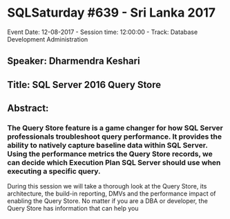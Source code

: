 # SQLSaturday #639 - Sri Lanka 2017
Event Date: 12-08-2017 - Session time: 12:00:00 - Track: Database Development  Administration
## Speaker: Dharmendra Keshari
## Title: SQL Server 2016 Query Store
## Abstract:
### The Query Store feature is a game changer for how SQL Server professionals troubleshoot query performance. It provides the ability to natively capture baseline data within SQL Server. Using the performance metrics the Query Store records, we can decide which Execution Plan SQL Server should use when executing a specific query.
During this session we will take a thorough look at the Query Store, its architecture, the build-in reporting, DMVs and the performance impact of enabling the Query Store. No matter if you are a DBA or developer, the Query Store has information that can help you

